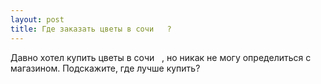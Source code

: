 ```yaml
---
layout: post 
title: Где заказать цветы в сочи ‌ ‌ ? 
--- 
```

Давно хотел купить цветы в сочи ‌ ‌ , но никак не могу определиться с магазином. Подскажите, где лучше купить?